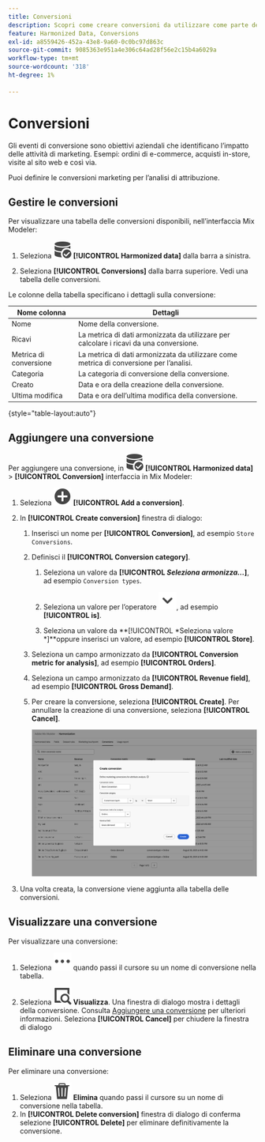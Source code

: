 ```yaml
---
title: Conversioni
description: Scopri come creare conversioni da utilizzare come parte dell’armonizzazione dei dati in Mix Modeler.
feature: Harmonized Data, Conversions
exl-id: a8559426-452a-43e8-9a60-0c0bc97d863c
source-git-commit: 9085363e951a4e306c64ad28f56e2c15b4a6029a
workflow-type: tm+mt
source-wordcount: '318'
ht-degree: 1%

---
```


# Conversioni

Gli eventi di conversione sono obiettivi aziendali che identificano l’impatto delle attività di marketing. Esempi: ordini di e-commerce, acquisti in-store, visite al sito web e così via.

Puoi definire le conversioni marketing per l’analisi di attribuzione.

## Gestire le conversioni

Per visualizzare una tabella delle conversioni disponibili, nell’interfaccia Mix Modeler:

1. Seleziona ![RicercaDati](/help/assets//icons/DataCheck.svg) **[!UICONTROL Harmonized data]** dalla barra a sinistra.

1. Seleziona **[!UICONTROL Conversions]** dalla barra superiore. Vedi una tabella delle conversioni.

Le colonne della tabella specificano i dettagli sulla conversione:

| Nome colonna | Dettagli |
| --- | ---|
| Nome | Nome della conversione. |
| Ricavi | La metrica di dati armonizzata da utilizzare per calcolare i ricavi da una conversione. |
| Metrica di conversione | La metrica di dati armonizzata da utilizzare come metrica di conversione per l’analisi. |
| Categoria | La categoria di conversione della conversione. |
| Creato | Data e ora della creazione della conversione. |
| Ultima modifica | Data e ora dell’ultima modifica della conversione. |

{style="table-layout:auto"}

## Aggiungere una conversione

Per aggiungere una conversione, in ![RicercaDati](/help/assets//icons/DataCheck.svg) **[!UICONTROL Harmonized data]** > **[!UICONTROL Conversion]** interfaccia in Mix Modeler:

1. Seleziona ![Aggiungi](/help/assets//icons/AddCircle.svg) **[!UICONTROL Add a conversion]**.

1. In **[!UICONTROL Create conversion]** finestra di dialogo:

   1. Inserisci un nome per **[!UICONTROL Conversion]**, ad esempio `Store Conversions`.

   1. Definisci il **[!UICONTROL Conversion category]**.

      1. Seleziona un valore da **[!UICONTROL *Seleziona armonizza...*]**, ad esempio `Conversion types`.

      1. Seleziona un valore per l’operatore ![Freccia](/help/assets//icons/ChevronDown.svg), ad esempio **[!UICONTROL is]**.

      1. Seleziona un valore da **[!UICONTROL *Seleziona valore *]**oppure inserisci un valore, ad esempio **[!UICONTROL Store]**.

   1. Seleziona un campo armonizzato da **[!UICONTROL Conversion metric for analysis]**, ad esempio **[!UICONTROL Orders]**.

   1. Seleziona un campo armonizzato da **[!UICONTROL Revenue field]**, ad esempio **[!UICONTROL Gross Demand]**.

   1. Per creare la conversione, seleziona **[!UICONTROL Create]**. Per annullare la creazione di una conversione, seleziona **[!UICONTROL Cancel]**.

      ![Testo alternativo](/help/assets//create-conversion.png)

1. Una volta creata, la conversione viene aggiunta alla tabella delle conversioni.


## Visualizzare una conversione

Per visualizzare una conversione:

1. Seleziona ![Altro](/help/assets//icons/More.svg) quando passi il cursore su un nome di conversione nella tabella.

1. Seleziona ![Visualizza](/help/assets//icons/ViewDetail.svg) **Visualizza**. Una finestra di dialogo mostra i dettagli della conversione. Consulta [Aggiungere una conversione](#add-a-conversion) per ulteriori informazioni. Seleziona **[!UICONTROL Cancel]** per chiudere la finestra di dialogo


## Eliminare una conversione

Per eliminare una conversione:

1. Seleziona ![Elimina](/help/assets//icons/Delete.svg) **Elimina** quando passi il cursore su un nome di conversione nella tabella.
1. In **[!UICONTROL Delete conversion]** finestra di dialogo di conferma selezione **[!UICONTROL Delete]** per eliminare definitivamente la conversione.
